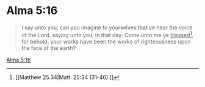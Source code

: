 # Alma 5:16

> I say unto you, can you imagine to yourselves that ye hear the voice of the Lord, saying unto you, in that day: Come unto me ye <u>blessed</u>[^a], for behold, your works have been the works of righteousness upon the face of the earth?

[Alma 5:16](https://www.churchofjesuschrist.org/study/scriptures/bofm/alma/5?lang=eng&id=p16#p16)


[^a]: [[Matthew 25.34|Matt. 25:34 (31-46).]]
